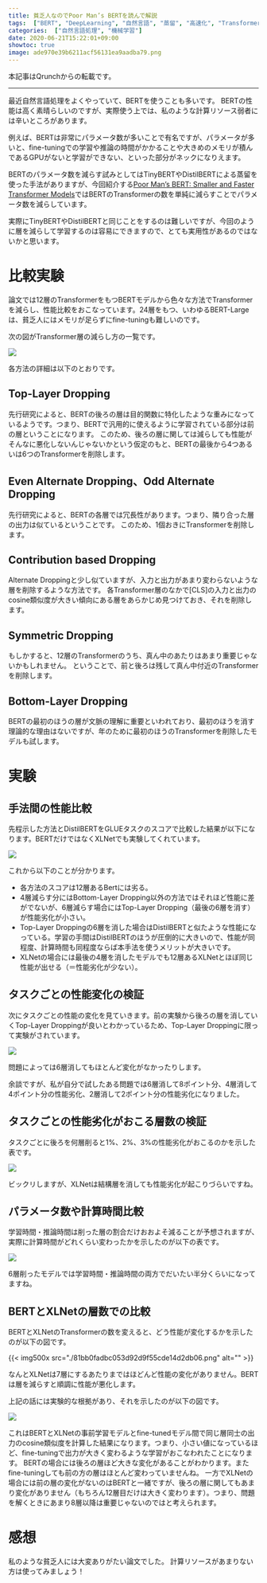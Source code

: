 ```yaml
---
title: 貧乏人なのでPoor Man’s BERTを読んで解説
tags:  ["BERT", "DeepLearning", "自然言語", "蒸留", "高速化", "Transformer", "深層学習"]
categories:  ["自然言語処理", "機械学習"]
date: 2020-06-21T15:22:01+09:00
showtoc: true
image: ade970e39b6211acf56131ea9aadba79.png
---
```


本記事はQrunchからの転載です。
___

最近自然言語処理をよくやっていて、BERTを使うことも多いです。
BERTの性能は高く素晴らしいのですが、実際使う上では、私のような計算リソース弱者には辛いところがあります。

例えば、BERTは非常にパラメータ数が多いことで有名ですが、パラメータが多いと、fine-tuningでの学習や推論の時間がかかることや大きめのメモリが積んであるGPUがないと学習ができない、といった部分がネックになりえます。

BERTのパラメータ数を減らす試みとしてはTinyBERTやDistilBERTによる蒸留を使った手法がありますが、今回紹介する[Poor Man’s BERT: Smaller and Faster Transformer Models](https://arxiv.org/abs/2004.03844)ではBERTのTransformerの数を単純に減らすことでパラメータ数を減らしています。

実際にTinyBERTやDistilBERTと同じことをするのは難しいですが、今回のように層を減らして学習するのは容易にできますので、とても実用性があるのではないかと思います。

# 比較実験
論文では12層のTransformerをもつBERTモデルから色々な方法でTransformerを減らし、性能比較をおこなっています。24層をもつ、いわゆるBERT-Largeは、貧乏人にはメモリが足らずにfine-tuningも難しいのです。

次の図がTransformer層の減らし方の一覧です。  

![](5f4774908272540e27f4ce5fc5750c2a.png)

各方法の詳細は以下のとおりです。
## Top-Layer Dropping
先行研究によると、BERTの後ろの層は目的関数に特化したような重みになっているようです。つまり、BERTで汎用的に使えるように学習されている部分は前の層ということになります。
このため、後ろの層に関しては減らしても性能がそんなに悪化しないんじゃないかという仮定のもと、BERTの最後から4つあるいは6つのTransformerを削除します。

## Even Alternate Dropping、Odd Alternate Dropping
先行研究によると、BERTの各層では冗長性があります。つまり、隣り合った層の出力は似ているということです。
このため、1個おきにTransformerを削除します。

## Contribution based Dropping
Alternate Droppingと少し似ていますが、入力と出力があまり変わらないような層を削除するような方法です。
各Transformer層のなかで[CLS]の入力と出力のcosine類似度が大きい傾向にある層をあらかじめ見つけておき、それを削除します。

## Symmetric Dropping
もしかすると、12層のTransformerのうち、真ん中のあたりはあまり重要じゃないかもしれません。
ということで、前と後ろは残して真ん中付近のTransformerを削除します。

## Bottom-Layer Dropping
BERTの最初のほうの層が文脈の理解に重要といわれており、最初のほうを消す理論的な理由はないですが、年のために最初のほうのTransformerを削除したモデルも試します。

# 実験
## 手法間の性能比較
先程示した方法とDistilBERTをGLUEタスクのスコアで比較した結果が以下になります。BERTだけではなくXLNetでも実験してくれています。  

![](ade970e39b6211acf56131ea9aadba79.png)

これから以下のことが分かります。
* 各方法のスコアは12層あるBertには劣る。
* 4層減らす分にはBottom-Layer Dropping以外の方法ではそれほど性能に差がでないが、6層減らす場合にはTop-Layer Dropping（最後の6層を消す）が性能劣化が小さい。
* Top-Layer Droppingの6層を消した場合はDistilBERTと似たような性能になっている。学習の手間はDistilBERTのほうが圧倒的に大きいので、性能が同程度、計算時間も同程度ならば本手法を使うメリットが大きいです。
* XLNetの場合には最後の4層を消したモデルでも12層あるXLNetとほぼ同じ性能が出せる（＝性能劣化が少ない）。

## タスクごとの性能変化の検証
次にタスクごとの性能の変化を見ていきます。前の実験から後ろの層を消していくTop-Layer Droppingが良いとわかっているため、Top-Layer Droppingに限って実験がされています。

![](b57a4ec7197ef20d888886b7a515f4d1.png)

問題によっては6層消してもほとんど変化がなかったりします。

余談ですが、私が自分で試したある問題では6層消して8ポイント分、4層消して4ポイント分の性能劣化、2層消して2ポイント分の性能劣化になりました。

## タスクごとの性能劣化がおこる層数の検証
タスクごとに後ろを何層削ると1%、2%、3%の性能劣化がおこるのかを示した表です。

![](43d338f8c5365b5751f603e4304d4337.png)

ビックリしますが、XLNetは結構層を消しても性能劣化が起こりづらいですね。

## パラメータ数や計算時間比較
学習時間・推論時間は削った層の割合だけおおよそ減ることが予想されますが、実際に計算時間がどれくらい変わったかを示したのが以下の表です。

![](75c986295e10731fc36355969fc01cf6.png)

6層削ったモデルでは学習時間・推論時間の両方でだいたい半分くらいになってますね。

## BERTとXLNetの層数での比較
BERTとXLNetのTransformerの数を変えると、どう性能が変化するかを示したのが以下の図です。

{{< img500x src="./81bb0fadbc053d92d9f55cde14d2db06.png" alt="" >}}

なんとXLNetは7層にするあたりまではほどんど性能の変化がありません。BERTは層を減らすと順調に性能が悪化します。

上記の話には実験的な根拠があり、それを示したのが以下の図です。

![](359305f1baab6d13b4da6257fc7fa0f4.png)

これはBERTとXLNetの事前学習モデルとfine-tunedモデル間で同じ層同士の出力のcosine類似度を計算した結果になります。つまり、小さい値になっているほど、fine-tuningで出力が大きく変わるような学習がおこなわれたことになります。
BERTの場合には後ろの層ほど大きな変化があることがわかります。またfine-tuningしても前の方の層はほとんど変わっていませんね。
一方でXLNetの場合には前の層の変化がないのはBERTと一緒ですが、後ろの層に関してもあまり変化がありません（もちろん12層目だけは大きく変わります）。つまり、問題を解くときにあまり8層以降は重要じゃないのではと考えられます。

# 感想
私のような貧乏人には大変ありがたい論文でした。
計算リソースがあまりない方は使ってみましょう！
